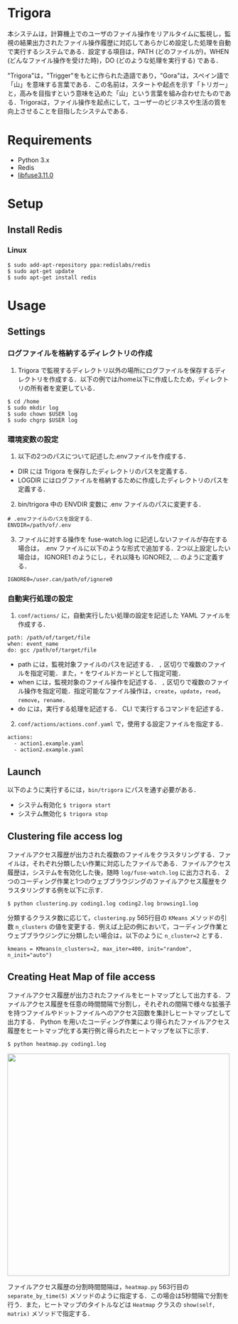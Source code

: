 # Trigora
本システムは，計算機上でのユーザのファイル操作をリアルタイムに監視し，監視の結果出力されたファイル操作履歴に対応してあらかじめ設定した処理を自動で実行するシステムである．設定する項目は，PATH (どのファイルが)，WHEN (どんなファイル操作を受けた時)，DO (どのような処理を実行する) である．

 "Trigora"は，"Trigger"をもとに作られた造語であり，"Gora"は，スペイン語で「山」を意味する言葉である．この名前は，スタートや起点を示す「トリガー」と，高みを目指すという意味を込めた「山」という言葉を組み合わせたものである．Trigoraは，ファイル操作を起点にして，ユーザーのビジネスや生活の質を向上させることを目指したシステムである．

# Requirements
+ Python 3.x
+ Redis
+ [libfuse3.11.0](https://github.com/libfuse/libfuse)

# Setup
## Install Redis
### Linux
```
$ sudo add-apt-repository ppa:redislabs/redis
$ sudo apt-get update
$ sudo apt-get install redis
```

# Usage
## Settings
### ログファイルを格納するディレクトリの作成
1. Trigora で監視するディレクトリ以外の場所にログファイルを保存するディレクトリを作成する．以下の例では/home以下に作成したため，ディレクトリの所有者を変更している．
  ```
  $ cd /home
  $ sudo mkdir log
  $ sudo chown $USER log
  $ sudo chgrp $USER log
  ```

### 環境変数の設定
1. 以下の2つのパスについて記述した.envファイルを作成する．
  + DIR には Trigora を保存したディレクトリのパスを定義する．
  + LOGDIR にはログファイルを格納するために作成したディレクトリのパスを定義する．
2. bin/trigora 中の ENVDIR 変数に .env ファイルのパスに変更する．
  ```
  # .envファイルのパスを設定する．
  ENVDIR=/path/of/.env
  ```
3. ファイルに対する操作を fuse-watch.log に記述しないファイルが存在する場合は， .env ファイルに以下のような形式で追加する．2つ以上設定したい場合は， IGNORE1 のようにし，それ以降も IGNORE2, ... のように定義する．
  ```
  IGNORE0=/user.can/path/of/ignore0
  ```

### 自動実行処理の設定
1. `conf/actions/` に，自動実行したい処理の設定を記述した YAML ファイルを作成する．
  ```
  path: /path/of/target/file
  when: event_name
  do: gcc /path/of/target/file
  ```
  + path には，監視対象ファイルのパスを記述する．
    `,` 区切りで複数のファイルを指定可能．また，`*` をワイルドカードとして指定可能．
  + when には，監視対象のファイル操作を記述する．
    `,` 区切りで複数のファイル操作を指定可能．指定可能なファイル操作は，`create`，`update`，`read`，`remove`，`rename`．
  + do には，実行する処理を記述する．
    CLI で実行するコマンドを記述する．
2. `conf/actions/actions.conf.yaml` で，使用する設定ファイルを指定する．
  ```
  actions:
    - action1.example.yaml
    - action2.example.yaml
  ```

## Launch
以下のように実行するには，`bin/trigora` にパスを通す必要がある．
+ システム有効化
  `$ trigora start`
+ システム無効化
  `$ trigora stop`

## Clustering file access log
ファイルアクセス履歴が出力された複数のファイルをクラスタリングする．ファイルは，それぞれ分類したい作業に対応したファイルである．ファイルアクセス履歴は，システムを有効化した後，随時 `log/fuse-watch.log` に出力される．
2つのコーディング作業と1つのウェブブラウジングのファイルアクセス履歴をクラスタリングする例を以下に示す．
```
$ python clustering.py coding1.log coding2.log browsing1.log
```
分類するクラスタ数に応じて，`clustering.py` 565行目の `KMeans` メソッドの引数 `n_clusters` の値を変更する．例えば上記の例において，コーディング作業とウェブブラウジングに分類したい場合は，以下のように `n_cluster=2` とする．
```
kmeans = KMeans(n_clusters=2, max_iter=400, init="random", n_init="auto")
```

## Creating Heat Map of file access
ファイルアクセス履歴が出力されたファイルをヒートマップとして出力する．ファイルアクセス履歴を任意の時間間隔で分割し，それぞれの間隔で様々な拡張子を持つファイルやドットファイルへのアクセス回数を集計しヒートマップとして出力する．
Python を用いたコーディング作業により得られたファイルアクセス履歴をヒートマップ化する実行例と得られたヒートマップを以下に示す．
```
$ python heatmap.py coding1.log
```
<img src="https://github.com/mukohara/trigora/assets/81736636/87eb08e6-f1cf-455c-ba2d-0a0d4708e90b" width="500px">

ファイルアクセス履歴の分割時間間隔は，`heatmap.py` 563行目の `separate_by_time(5)` メソッドのように指定する．この場合は5秒間隔で分割を行う．また，ヒートマップのタイトルなどは `Heatmap` クラスの `show(self, matrix)` メソッドで指定する．
